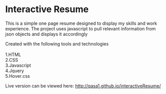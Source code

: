 # Interactive Resume

This is a simple one page resume designed to display my skills and work experience.
The project  uses javascript to pull relevant information from json objects and displays it accordingly

Created with the following tools and technologies <br></br>
1.HTML<br>
2.CSS<br>
3.Javascript<br>
4.Jquery<br>
5.Hover.css<br>

Live version can be viewed here: http://qasa1.github.io/interactiveResume/
